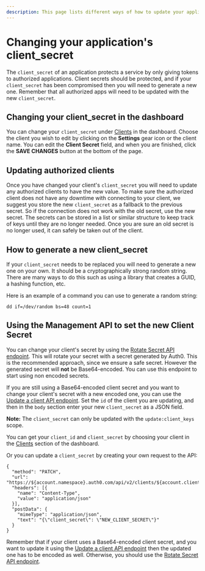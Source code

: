 ```yaml
---
description: This page lists different ways of how to update your application's client secret.
---
```


# Changing your application's client_secret

The `client_secret` of an application protects a service by only giving tokens to authorized applications. Client secrets should be protected, and if your `client_secret` has been compromised then you will need to generate a new one. Remember that all authorized apps will need to be updated with the new `client_secret`.

## Changing your client_secret in the dashboard

You can change your `client_secret` under [Clients](${manage_url}/#/clients) in the dashboard. Choose the client you wish to edit by clicking on the **Settings** gear icon or the client name. You can edit the **Client Secret** field, and when you are finished, click the **SAVE CHANGES** button at the bottom of the page.

## Updating authorized clients

Once you have changed your client's `client_secret` you will need to update any authorized clients to have the new value. To make sure the authorized client does not have any downtime with connecting to your client, we suggest you store the new `client_secret` as a fallback to the previous secret. So if the connection does not work with the old secret, use the new secret. The secrets can be stored in a list or similar structure to keep track of keys until they are no longer needed. Once you are sure an old secret is no longer used, it can safely be taken out of the client.

## How to generate a new client_secret

If your `client_secret` needs to be replaced you will need to generate a new one on your own. It should be a cryptographically strong random string. There are many ways to do this such as using a library that creates a GUID, a hashing function, etc.

Here is an example of a command you can use to generate a random string:

`dd if=/dev/random bs=48 count=1`

## Using the Management API to set the new Client Secret

You can change your client's secret by using the [Rotate Secret API endpoint](/api/v2/clients/{id}/rotate-secret). This will rotate your secret with a secret generated by Auth0. This is the recommended approach, since we ensure a safe secret. However the generated secret will **not** be Base64-encoded. You can use this endpoint to start using non encoded secrets.

If you are still using a Base64-encoded client secret and you want to change your client's secret with a new encoded one, you can use the [Update a client API endpoint](/api/v2#!/Clients/patch_clients_by_id).  Set the `id` of the client you are updating, and then in the `body` section enter your new `client_secret` as a JSON field.

**Note:** The `client_secret` can only be updated with the `update:client_keys` scope.

You can get your `client_id` and `client_secret` by choosing your client in the [Clients](${manage_url}/#/clients) section of the dashboard.

Or you can update a `client_secret` by creating your own request to the API:

```har
{
  "method": "PATCH",
  "url": "https://${account.namespace}.auth0.com/api/v2/clients/${account.clientId}",
  "headers": [{
    "name": "Content-Type",
    "value": "application/json"
  }],
  "postData": {
    "mimeType": "application/json",
    "text": "{\"client_secret\": \"NEW_CLIENT_SECRET\"}"
  }
}
```

Remember that if your client uses a Base64-encoded client secret, and you want to update it using the [Update a client API endpoint](/api/v2#!/Clients/patch_clients_by_id) then the updated one has to be encoded as well. Otherwise, you should use the [Rotate Secret API endpoint](/api/v2/clients/{id}/rotate-secret).
